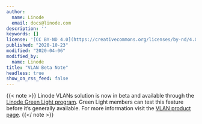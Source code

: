 ```yaml
---
author:
  name: Linode
  email: docs@linode.com
description: ''
keywords: []
license: '[CC BY-ND 4.0](https://creativecommons.org/licenses/by-nd/4.0)'
published: "2020-10-23"
modified: "2020-04-06"
modified_by:
  name: Linode
title: "VLAN Beta Note"
headless: true
show_on_rss_feed: false
---
```


{{< note >}}
Linode VLANs solution is now in beta and available through the [Linode Green Light program](https://www.linode.com/green-light/#sign-up-form). Green Light members can test this feature before it’s generally available. For more information visit the [VLAN product page](https://www.linode.com/products/vlan/).
{{</ note >}}